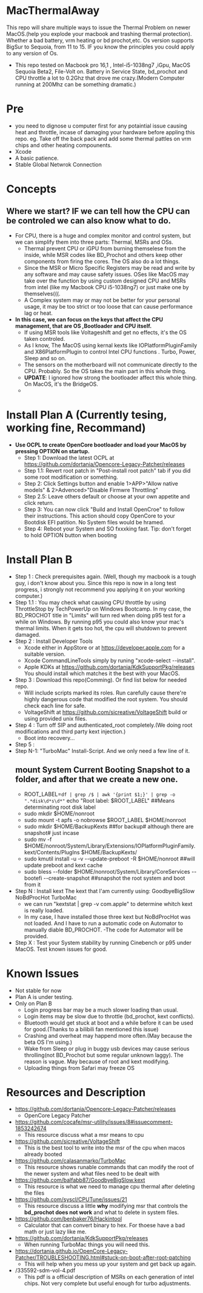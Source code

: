 # MacThermalAway
This repo will share multiple ways to issue the Thermal Problem on newer MacOS.(help you explode your macbook and trashing thermal protection). Whether a bad battery, vrm heating or bd prochot,etc. Os version supports BigSur to Sequoia, from 11 to 15. IF you know the principles you could apply to any version of Os.
- This repo tested on Macbook pro 16,1 , Intel-i5-1038ng7 ,iGpu, MacOS Sequoia Beta2, File-Volt on. Battery in Service State, bd_prochot  and CPU throttle a lot to 0.2Ghz that drove me crazy.(Modern Computer running at 200Mhz can be something dramatic.)
# Pre
- you need to dignose u computer first for any potaintial issue causing heat and throttle, incase of damaging your hardware before appling this repo.
  eg. Take off the back pack and add some thermal pattles on vrm chips and other heating compounents.
- Xcode
- A basic patience.
- Stable Global Netwrok Connection
# Concepts
 ## Where we start? IF we can tell how the CPU can be controled we can also know what to do. ##
- For CPU, there is a huge and complex monitor and control system, but we can simplify them into three parts: Thermal, MSRs and OSs.
  - Thermal prevent CPU or iGPU from burning themselese from the inside, while MSR codes like BD_Prochot and others keep other components from firing the cores. The OS also do a lot things.
  - Since the MSR or Micro Specific Registers may be read and write by any software and may cause safety issues. OSes like MacOS may take over the function by using custom designed CPU and MSRs from intel (like my Macbook CPU i5-1038ng7) or just make one by themselves(((.
  - A Complex system may or may not be better for your personal usage, it may be too strict or too loose that can cause performance lag or heat.
- **In this case, we can focus on the keys that affect the CPU management, that are OS ,Bootloader and CPU itself.**
  - If using MSR tools like Voltageshift and get no effects, it's the OS taken controled. 
  - As I know, The MacOS using kernal kexts like IOPlatformPluginFamily and X86PlatformPlugin to control Intel CPU functions . Turbo, Power, Sleep and so on.
  - The sensors on the motherboard will not communicate directly to the CPU. Probably. So the OS takes the main part in this whole thing.
  - **UPDATE**: I ignored how strong the bootloader affect this whole thing. On MacOS, it's the BridgeOS.
  - 
# Install Plan A (Currently tesing, working fine, Recommand)
- **Use OCPL to create OpenCore bootloader and load your MacOS by pressing OPTION on startup.**
    - Step 1: Download the latest OCPL at https://github.com/dortania/Opencore-Legacy-Patcher/releases
    - Step 1.1: Revert root patch in "Post-install root patch" tab if you did some root modification or something.
    - Step 2: Click Settings button and enable 1>APP>"Allow native models" & 2>Advenced>"Disable Firmwre Throttling"
    - Step 2.5: Leave others default or choose at your own appetite and click return.
    - Step 3: You can now click "Build and Install OpenCroe" to follow  their instructions. This action should copy OpenCore to your Bootdisk EFI patition. No System files would be hramed.
    - Step 4: Reboot your System and SO fxxxking fast.
      Tip: don't forget to hold OPTION button when booting
      
# Install Plan B
- Step 1 : Check prerequisites again. (Well, though my macbook is a tough guy, i don't know about you. Since this repo is now in a long test progress, i strongly not recommend you applying it on your working computer.)
- Step 1.1 : You may check what causing CPU throttle by using ThrottleStop by TechPowerUp on Windows Bootcamp. In my case, the BD_PROCHOT title in "Limits" will turn red when doing p95 test for a while on Windows. By running p95 you could also know your mac's thermal limits. When it gets too hot, the cpu will shutdown to prevent damaged.
- Step 2 : Install Developer Tools
  - Xcode either in AppStore or at https://developer.apple.com for a suitable version.
  - Xcode CommandLineTools simply by runing "xcode-select --install".
  - Apple KDKs at https://github.com/dortania/KdkSupportPkg/releases You should install which matches it the best with your MacOS.
- Step 3 : Download this repo(Comming). Or find list below for needed repo.
  - Will include scripts marked its roles. Run carefully cause there're highly dangerous code that modified the root system. You should check each line for safe.
  - VoltageShift at https://github.com/sicreative/VoltageShift build or using provided unix files.
- Step 4 : Turn off SIP and authenticated_root completely.(We doing root modifications and third party kext injection.)
  - Boot into recovery...
- Step 5 :
- Step N-1: "TurboMac" Install-Script. And we only need a few line of it.
  ## mount System Current Booting Snapshot to a folder, and after that we create a new one. ##
  - ROOT_LABEL=`df | grep /$ | awk '{print $1;}' | grep -o ".*disk\d*s\d*"`
echo "Root label: $ROOT_LABEL" ##Means determinating root disk label
  - sudo mkdir $HOME/nonroot
  - sudo mount -t apfs -o nobrowse $ROOT_LABEL $HOME/nonroot
  - sudo mkdir $HOME/BackupKexts ##for backup# although there are snapshot# just incase
  - sudo mv -f $HOME/nonroot/System/Library/Extensions/IOPlatformPluginFamily.kext/Contents/PlugIns $HOME/BackupKexts/
  - sudo kmutil install -u -v --update-preboot -R $HOME/nonroot ##will update preboot and kext cache
  - sudo bless --folder $HOME/nonroot/System/Library/CoreServices --bootefi --create-snapshot ##snapshot the root system and boot from it
- Step N : Install kext
  The kext that I'am currently using: GoodbyeBigSlow NoBdProcHot TurboMac
  - we can run "kextstat | grep -v com.apple" to determine whitch kext is really loaded.
  - In my case, I have installed those three kext but NoBdProcHot was not loaded. And I have to run a automatic code on Automator to manually diable BD_PROCHOT.
    -The code for Automator will be provided.
 - Step X : Test your System stability by running Cinebench or p95 under MacOS. Test known issues for good.
# Known Issues
- Not stable for now
- Plan A is under testing.
- Only on Plan B
  - Login progress bar may be a much slower loading than usual.
  - Login items may be slow due to throttle (bd_prochot, kext conflicts).
  - Bluetooth would get stuck at boot and a while before it can be used for good.(Thanks to a bilibili fan mentioned this issue)
  - Crashing and overheat may happend more often.(May because the beta OS I'm using.)
  - Wake from Sleep or plug in buggy usb devices may cause serious throlling(not BD_Prochot but some regular unknown laggy). The reason is vague. May because of root and kext modifying.
  -  Uploading things from Safari may freeze OS
# Resources and Description 
- https://github.com/dortania/Opencore-Legacy-Patcher/releases
  - OpenCore Legacy Patcher
- https://github.com/cocafe/msr-utility/issues/8#issuecomment-1853242674
  - This resource discuss what a msr means to cpu
- https://github.com/sicreative/VoltageShift
  - This is the best tool to write into the msr of the cpu when macos already booted
- https://github.com/calasanmarko/TurboMac
  - This resource shows runable commands that can modify the root of the newer system and what files need to be dealt with
- https://github.com/balfabb87/GoodbyeBigSlow.kext
  - This resource is what we need to manage cpu thermal after deleting the files
- https://github.com/syscl/CPUTune/issues/21
  - This resource discuss a little **why** modifying msr that controls the **bd_prochot does not work** and what to delete in system files.
- https://github.com/benbaker76/Hackintool
  - Calculator that can convert binary to hex. For thoese have a bad math or just lazy like me.
- https://github.com/dortania/KdkSupportPkg/releases
  - When running TurboMac things you will need this.
- https://dortania.github.io/OpenCore-Legacy-Patcher/TROUBLESHOOTING.html#stuck-on-boot-after-root-patching
  - This will help when you mess up your system and get back up again.
- /335592-sdm-vol-4.pdf
  - This pdf is a official description of MSRs on each generation of intel chips. Not very complete but useful enough for turbo adjustments.
